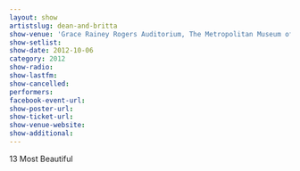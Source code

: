 ```yaml
---
layout: show
artistslug: dean-and-britta
show-venue: 'Grace Rainey Rogers Auditorium, The Metropolitan Museum of Art, New York, NY, USA'
show-setlist: 
show-date: 2012-10-06
category: 2012
show-radio: 
show-lastfm: 
show-cancelled: 
performers: 
facebook-event-url: 
show-poster-url: 
show-ticket-url: 
show-venue-website: 
show-additional: 
---
```


13 Most Beautiful